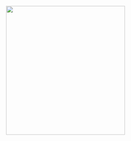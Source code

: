 <p align="center">
<img src="https://mhabibr02.github.io/Page-Web-Development/assets/img/portfolio/webdev-101.png" width="80%" height="30%">
</p>
